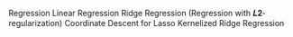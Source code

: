 Regression
Linear Regression
Ridge Regression (Regression with 𝑳𝟐-regularization)
Coordinate Descent for Lasso
Kernelized Ridge Regression
